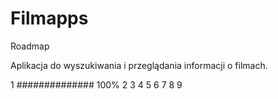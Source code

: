 # Filmapps

Roadmap

Aplikacja do wyszukiwania i przeglądania informacji o filmach.


1 ############## 100%
2
3
4
5
6
7
8
9
